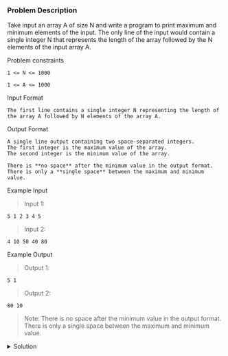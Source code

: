 ### Problem Description

Take input an array A of size N and write a program to print maximum and minimum elements of the input. The only line of the input would contain a single integer N that represents the length of the array followed by the N elements of the input array A.

Problem constraints
```
1 <= N <= 1000

1 <= A <= 1000
```

Input Format
```
The first line contains a single integer N representing the length of the array A followed by N elements of the array A.
```

Output Format
```
A single line output containing two space-separated integers.
The first integer is the maximum value of the array.
The second integer is the minimum value of the array. 

There is **no space** after the minimum value in the output format. 
There is only a **single space** between the maximum and minimum value.
```

Example Input

>Input 1:
```
5 1 2 3 4 5
```

>Input 2:
```
4 10 50 40 80
```

Example Output

>Output 1:
```
5 1
```

>Output 2:
```
80 10
```

>Note: There is no space after the minimum value in the output format.
There is only a single space between the maximum and minimum value.

<details>
  <summary>Solution</summary>
    Solution is not yet added!